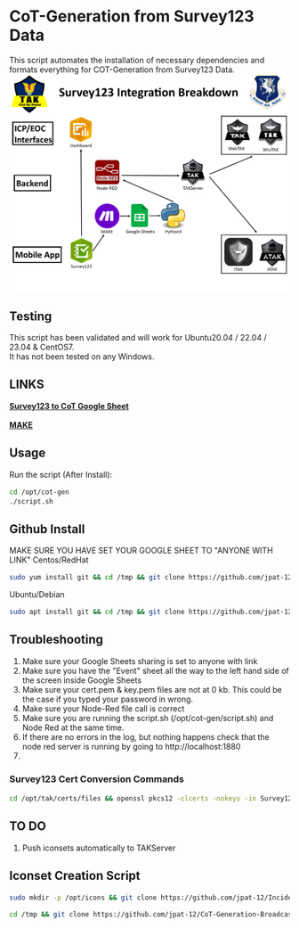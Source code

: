 # CoT-Generation from Survey123 Data #

This script automates the installation of necessary dependencies and formats everything for COT-Generation from Survey123 Data.
![CoTBreakdown](img/CoTBreakdown.png?raw=true "CoTBreakdown")
## Testing ###
This script has been validated and will work for Ubuntu20.04 / 22.04 / 23.04 & CentOS7.<br />
It has not been tested on any Windows.

## LINKS ## 

**[Survey123 to CoT Google Sheet](https://docs.google.com/spreadsheets/d/1MoyjPxG49XpDrhbqdJYYgW4T7DQ8FachH2EN8Wm-N4o)** <br /><br />
**[MAKE](https://us1.make.com/)**<br />


## Usage ##

Run the script (After Install): 
```bash
cd /opt/cot-gen
./script.sh
```

## Github Install ##
MAKE SURE YOU HAVE SET YOUR GOOGLE SHEET TO "ANYONE WITH LINK"
Centos/RedHat
```bash
sudo yum install git && cd /tmp && git clone https://github.com/jpat-12/CoT-Generation-Broadcast.git && cd CoT-Generation-Broadcast && chmod +x centos.sh && ./centos.sh && cd /opt/cot-gen
```
Ubuntu/Debian
```bash
sudo apt install git && cd /tmp && git clone https://github.com/jpat-12/CoT-Generation-Broadcast.git && cd CoT-Generation-Broadcast && chmod +x ubuntu.sh && ./ubuntu.sh && cd /opt/cot-gen
```

## Troubleshooting ##
1. Make sure your Google Sheets sharing is set to anyone with link 
2. Make sure you have the "Event" sheet all the way to the left hand side of the screen inside Google Sheets 
3. Make sure your cert.pem & key.pem files are not at 0 kb. This could be the case if you typed your password in wrong. 
4. Make sure your Node-Red file call is correct
5. Make sure you are running the script.sh (/opt/cot-gen/script.sh) and Node Red at the same time. 
6. If there are no errors in the log, but nothing happens check that the node red server is running by going to http://localhost:1880
7. 

### Survey123 Cert Conversion Commands ###
```bash
cd /opt/tak/certs/files && openssl pkcs12 -clcerts -nokeys -in Survey123.p12 -out Survey123.cert.pem && openssl pkcs12 -nocerts -nodes -in Survey123.p12 -out Survey123.key.pem

```


## TO DO ##
1. Push iconsets automatically to TAKServer

## Iconset Creation Script ## 
```bash
sudo mkdir -p /opt/icons && git clone https://github.com/jpat-12/Incident-Icons.git /opt/icons
```
```bash
cd /tmp && git clone https://github.com/jpat-12/CoT-Generation-Broadcast.git && cd CoT-Generation-Broadcast && cd iconset && chmod +x iconset-gen.sh && ./iconset-gen.sh
```